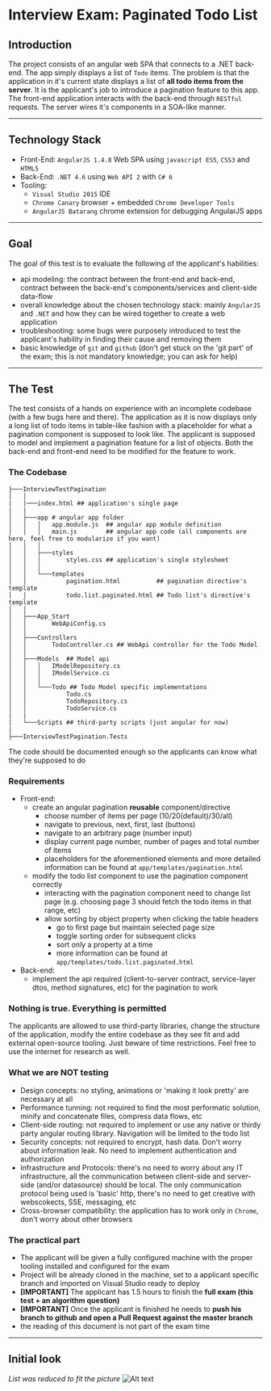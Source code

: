 # Interview Exam: Paginated Todo List

## Introduction
The project consists of an angular web SPA that connects to a .NET back-end. 
The app simply displays a list of `Todo` items. The problem is that the application in it's current state displays a list of **all todo items from the server**. It is the applicant's job to introduce a pagination feature to this app.
The front-end application interacts with the back-end through `RESTful` requests. The server wires it's components in a SOA-like manner.

---

## Technology Stack
- Front-End: `AngularJS 1.4.8` Web SPA using `javascript ES5`, `CSS3` and `HTML5`
- Back-End: `.NET 4.6` using `Web API 2` with `C# 6`
- Tooling: 
  - `Visual Studio 2015` IDE
  - `Chrome Canary` browser + embedded `Chrome Developer Tools`
  - `AngularJS Batarang` chrome extension for debugging AngularJS apps 

---

## Goal
The goal of this test is to evaluate the following of the applicant's habilities:
- api modeling: the contract between the front-end and back-end, contract between the back-end's components/services and client-side data-flow
- overall knowledge about the chosen technology stack: mainly `AngularJS` and `.NET` and how they can be wired together to create a web application
- troubleshooting: some bugs were purposely introduced to test the applicant's hability in finding their cause and removing them
- basic knowledge of `git` and `github` (don't get stuck on the 'git part' of the exam; this is not mandatory knowledge; you can ask for help)

---

## The Test
The test consists of a hands on experience with an incomplete codebase (with a few bugs here and there).
The application as it is now displays only a long list of todo items in table-like fashion with a placeholder for what a pagination component is supposed to look like.
The applicant is supposed to model and implement a pagination feature for a list of objects. Both the back-end and front-end need to be modified for the feature to work.

### The Codebase
```
├───InterviewTestPagination
│   │
|   |───index.html ## application's single page
|   |
│   ├───app # angular app folder
│   │   │   app.module.js  ## angular app module definition
│   │   │   main.js        ## angular app code (all components are here, feel free to modularize if you want)
│   │   │
│   │   ├───styles
│   │   │       styles.css ## application's single stylesheet
│   │   │
│   │   └───templates
│   │           pagination.html          ## pagination directive's template
│   │           todo.list.paginated.html ## Todo list's directive's template
│   │
│   ├───App_Start
│   │       WebApiConfig.cs
│   │
│   ├───Controllers
│   │       TodoController.cs ## WebApi controller for the Todo Model
│   │
│   ├───Models  ## Model api
│   │   │   IModelRepository.cs 
│   │   │   IModelService.cs
│   │   │
│   │   └───Todo ## Todo Model specific implementations
│   │           Todo.cs
│   │           TodoRepository.cs
│   │           TodoService.cs
|   |
│   └───Scripts ## third-party scripts (just angular for now)
|
├───InterviewTestPagination.Tests
```
The code should be documented enough so the applicants can know what they're supposed to do

### Requirements
- Front-end:
  - create an angular pagination **reusable** component/directive
    - choose number of items per page (10/20(default)/30/all)
    - navigate to previous, next, first, last (buttons)
    - navigate to an arbitrary page (number input)
    - display current page number, number of pages and total number of items
    - placeholders for the aforementioned elements and more detailed information can be found at `app/templates/pagination.html`
  - modify the todo list component to use the pagination component correctly
    - interacting with the pagination component need to change list page (e.g. choosing page 3 should fetch the todo items in that range, etc)
    - allow sorting by object property when clicking the table headers
      - go to first page but maintain selected page size
      - toggle sorting order for subsequent clicks
      - sort only a property at a time
      - more information can be found at `app/templates/todo.list.paginated.html` 
- Back-end:
  - implement the api required (client-to-server contract, service-layer dtos, method signatures, etc) for the pagination to work

### Nothing is true. Everything is permitted
The applicants are allowed to use third-party libraries, change the structure of the application, modify the entire codebase as they see fit and add external open-source tooling. Just beware of time restrictions. Feel free to use the internet for research as well.

### What we are NOT testing
- Design concepts: no styling, animations or 'making it look pretty' are necessary at all
- Performance tunning: not required to find the most performatic solution, minify and concatenate files, compress data flows, etc
- Client-side routing: not required to implement or use any native or thirdy party angular routing library. Navigation will be limited to the todo list
- Security concepts: not required to encrypt, hash data. Don't worry about information leak. No need to implement authentication and authorization
- Infrastructure and Protocols: there's no need to worry about any IT infrastructure, all the communication between client-side and server-side (and/or datasource) should be local. The only communication protocol being used is 'basic' http, there's no need to get creative with webscokects, SSE, messaging, etc
- Cross-browser compatibility: the application has to work only in `Chrome`, don't worry about other browsers

### The practical part
- The applicant will be given a fully configured machine with the proper tooling installed and configured for the exam
- Project will be already cloned in the machine, set to a applicant specific branch and imported on Visual Studio ready to deploy
- **[IMPORTANT]** The applicant has 1.5 hours to finish the **full exam (this test + an algorithm question)**
- **[IMPORTANT]** Once the applicant is finished he needs to **push his branch to github and open a Pull Request against the master branch**
- the reading of this document is not part of the exam time

---

## Initial look
*List was reduced to fit the picture*
![Alt text](https://github.com/controltechnologysolutions/hrquestions/blob/master/initial_screenshot.png "List was reduced to fit the picture")
